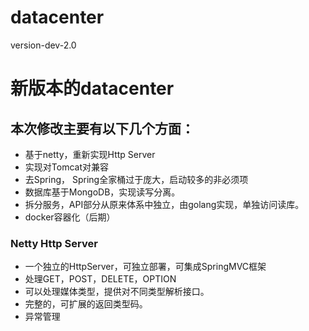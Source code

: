 # datacenter
version-dev-2.0 


# 新版本的datacenter

## 本次修改主要有以下几个方面：
  * 基于netty，重新实现Http Server
  * 实现对Tomcat对兼容
  * 去Spring， Spring全家桶过于庞大，启动较多的非必须项
  * 数据库基于MongoDB，实现读写分离。
  * 拆分服务，API部分从原来体系中独立，由golang实现，单独访问读库。
  * docker容器化（后期）
  
  
  ### Netty Http Server
  * 一个独立的HttpServer，可独立部署，可集成SpringMVC框架
  * 处理GET，POST，DELETE，OPTION
  * 可以处理媒体类型，提供对不同类型解析接口。
  * 完整的，可扩展的返回类型码。
  * 异常管理
